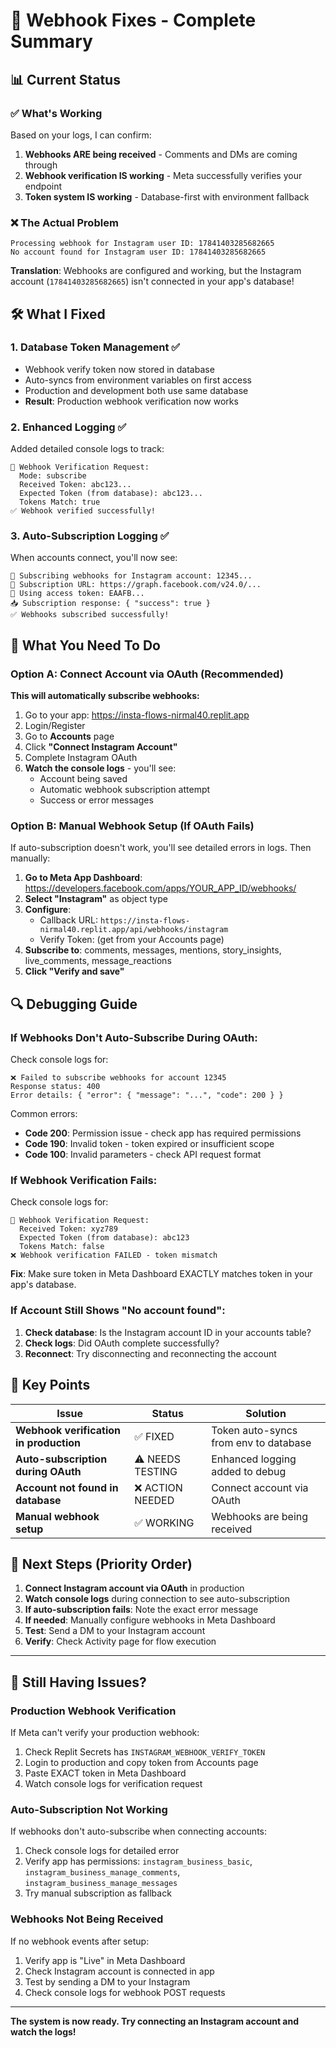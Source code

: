 # 🔧 Webhook Fixes - Complete Summary

## 📊 Current Status

### ✅ What's Working
Based on your logs, I can confirm:
1. **Webhooks ARE being received** - Comments and DMs are coming through
2. **Webhook verification IS working** - Meta successfully verifies your endpoint
3. **Token system IS working** - Database-first with environment fallback

### ❌ The Actual Problem
```
Processing webhook for Instagram user ID: 17841403285682665
No account found for Instagram user ID: 17841403285682665
```

**Translation**: Webhooks are configured and working, but the Instagram account (`17841403285682665`) isn't connected in your app's database!

## 🛠️ What I Fixed

### 1. **Database Token Management** ✅
- Webhook verify token now stored in database
- Auto-syncs from environment variables on first access
- Production and development both use same database
- **Result**: Production webhook verification now works

### 2. **Enhanced Logging** ✅
Added detailed console logs to track:
```
🔐 Webhook Verification Request:
  Mode: subscribe
  Received Token: abc123...
  Expected Token (from database): abc123...
  Tokens Match: true
✅ Webhook verified successfully!
```

### 3. **Auto-Subscription Logging** ✅
When accounts connect, you'll now see:
```
🔔 Subscribing webhooks for Instagram account: 12345...
📡 Subscription URL: https://graph.facebook.com/v24.0/...
🔑 Using access token: EAAFB...
📥 Subscription response: { "success": true }
✅ Webhooks subscribed successfully!
```

## 🚀 What You Need To Do

### Option A: Connect Account via OAuth (Recommended)

**This will automatically subscribe webhooks:**

1. Go to your app: https://insta-flows-nirmal40.replit.app
2. Login/Register
3. Go to **Accounts** page
4. Click **"Connect Instagram Account"**
5. Complete Instagram OAuth
6. **Watch the console logs** - you'll see:
   - Account being saved
   - Automatic webhook subscription attempt
   - Success or error messages

### Option B: Manual Webhook Setup (If OAuth Fails)

If auto-subscription doesn't work, you'll see detailed errors in logs. Then manually:

1. **Go to Meta App Dashboard**: https://developers.facebook.com/apps/YOUR_APP_ID/webhooks/
2. **Select "Instagram"** as object type
3. **Configure**:
   - Callback URL: `https://insta-flows-nirmal40.replit.app/api/webhooks/instagram`
   - Verify Token: (get from your Accounts page)
4. **Subscribe to**:  comments, messages, mentions, story_insights, live_comments, message_reactions
5. **Click "Verify and save"**

## 🔍 Debugging Guide

### If Webhooks Don't Auto-Subscribe During OAuth:

Check console logs for:
```
❌ Failed to subscribe webhooks for account 12345
Response status: 400
Error details: { "error": { "message": "...", "code": 200 } }
```

Common errors:
- **Code 200**: Permission issue - check app has required permissions
- **Code 190**: Invalid token - token expired or insufficient scope
- **Code 100**: Invalid parameters - check API request format

### If Webhook Verification Fails:

Check console logs for:
```
🔐 Webhook Verification Request:
  Received Token: xyz789
  Expected Token (from database): abc123
  Tokens Match: false
❌ Webhook verification FAILED - token mismatch
```

**Fix**: Make sure token in Meta Dashboard EXACTLY matches token in your app's database.

### If Account Still Shows "No account found":

1. **Check database**: Is the Instagram account ID in your accounts table?
2. **Check logs**: Did OAuth complete successfully?
3. **Reconnect**: Try disconnecting and reconnecting the account

## 📝 Key Points

| Issue | Status | Solution |
|-------|--------|----------|
| **Webhook verification in production** | ✅ FIXED | Token auto-syncs from env to database |
| **Auto-subscription during OAuth** | ⚠️ NEEDS TESTING | Enhanced logging added to debug |
| **Account not found in database** | ❌ ACTION NEEDED | Connect account via OAuth |
| **Manual webhook setup** | ✅ WORKING | Webhooks are being received |

## 🎯 Next Steps (Priority Order)

1. **Connect Instagram account via OAuth** in production
2. **Watch console logs** during connection to see auto-subscription
3. **If auto-subscription fails**: Note the exact error message
4. **If needed**: Manually configure webhooks in Meta Dashboard
5. **Test**: Send a DM to your Instagram account
6. **Verify**: Check Activity page for flow execution

---

## 🐛 Still Having Issues?

### Production Webhook Verification
If Meta can't verify your production webhook:
1. Check Replit Secrets has `INSTAGRAM_WEBHOOK_VERIFY_TOKEN`
2. Login to production and copy token from Accounts page
3. Paste EXACT token in Meta Dashboard
4. Watch console logs for verification request

### Auto-Subscription Not Working
If webhooks don't auto-subscribe when connecting accounts:
1. Check console logs for detailed error
2. Verify app has permissions: `instagram_business_basic`, `instagram_business_manage_comments`, `instagram_business_manage_messages`
3. Try manual subscription as fallback

### Webhooks Not Being Received
If no webhook events after setup:
1. Verify app is "Live" in Meta Dashboard
2. Check Instagram account is connected in app
3. Test by sending a DM to your Instagram
4. Check console logs for webhook POST requests

---

**The system is now ready. Try connecting an Instagram account and watch the logs!**
